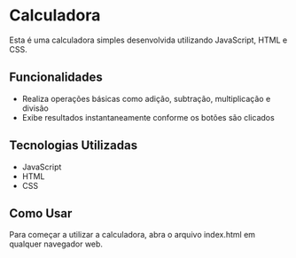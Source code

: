 # Calculadora

Esta é uma calculadora simples desenvolvida utilizando JavaScript, HTML e CSS.

## Funcionalidades

- Realiza operações básicas como adição, subtração, multiplicação e divisão
- Exibe resultados instantaneamente conforme os botões são clicados

## Tecnologias Utilizadas

- JavaScript
- HTML
- CSS

## Como Usar

Para começar a utilizar a calculadora, abra o arquivo index.html em qualquer navegador web.

